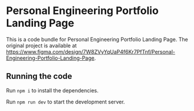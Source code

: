 
  # Personal Engineering Portfolio Landing Page

  This is a code bundle for Personal Engineering Portfolio Landing Page. The original project is available at https://www.figma.com/design/7W8ZVyYqUaP4f6Kr7PfTnf/Personal-Engineering-Portfolio-Landing-Page.

  ## Running the code

  Run `npm i` to install the dependencies.

  Run `npm run dev` to start the development server.
  
